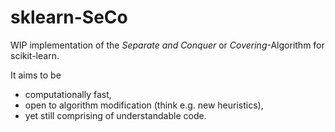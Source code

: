 # sklearn-SeCo

WIP implementation of the *Separate and Conquer* or *Covering*-Algorithm for scikit-learn.

It aims to be
- computationally fast,
- open to algorithm modification (think e.g. new heuristics),
- yet still comprising of understandable code.

